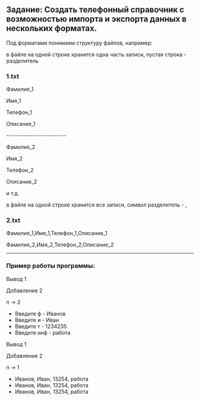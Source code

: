 ## **Задание:** Создать телефонный справочник с возможностью импорта и экспорта данных в нескольких форматах.  

Под форматами понимаем структуру файлов, например: 

в файле на одной строке хранится одна часть записи, пустая строка - разделитель

### **1.txt**

Фамилия_1

Имя_1

Телефон_1

Описание_1

\-------------------------

Фамилия_2

Имя_2

Телефон_2

Описание_2

и т.д. 

в файле на одной строке хранится все записи, символ разделитель - ,

### **2.txt**

Фамилия_1,Имя_1,Телефон_1,Описание_1

Фамилия_2,Имя_2,Телефон_2,Описание_2

---

### Пример работы программы:

Вывод 1

Добавление 2

п -> 2

- Введите ф - Иванов
- Введите и - Иван
- Введите т - 1234235
- Введите инф - работа

Вывод 1

Добавление 2

п -> 1

- Иванов, Иван, 13254, работа
- Иванов, Иван, 13254, работа
- Иванов, Иван, 13254, работа